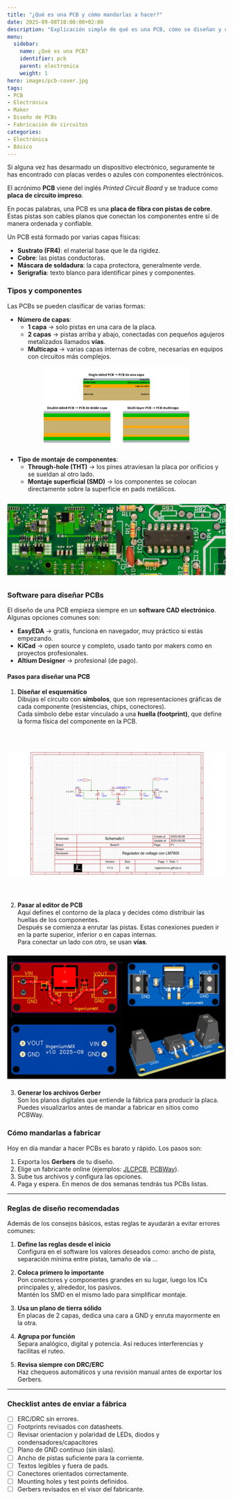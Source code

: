 ```yaml
---
title: "¿Qué es una PCB y cómo mandarlas a hacer?"
date: 2025-09-08T10:00:00+02:00
description: "Explicación simple de qué es una PCB, cómo se diseñan y cómo pedirlas a una fábrica para tus proyectos electrónicos."
menu:
  sidebar:
    name: ¿Qué es una PCB?
    identifier: pcb
    parent: electronica
    weight: 1
hero: images/pcb-cover.jpg
tags:
- PCB
- Electrónica
- Maker
- Diseño de PCBs
- Fabricación de circuitos
categories:
- Electrónica
- Básico
---
```

Si alguna vez has desarmado un dispositivo electrónico, seguramente te has encontrado con placas verdes o azules con componentes electrónicos.

El acrónimo **PCB** viene del inglés *Printed Circuit Board* y se traduce como **placa de circuito impreso**.  

En pocas palabras, una PCB es una **placa de fibra con pistas de cobre**. Estas pistas son cables planos que conectan los componentes entre sí de manera ordenada y confiable.  

Un PCB está formado por varias capas físicas:  
- **Sustrato (FR4)**: el material base que le da rigidez.  
- **Cobre**: las pistas conductoras.  
- **Máscara de soldadura**: la capa protectora, generalmente verde.  
- **Serigrafía**: texto blanco para identificar pines y componentes.  

### Tipos y componentes
Las PCBs se pueden clasificar de varias formas:

- **Número de capas**:  
  - **1 capa** → solo pistas en una cara de la placa.  
  - **2 capas** → pistas arriba y abajo, conectadas con pequeños agujeros metalizados llamados **vías**.  
  - **Multicapa** → varias capas internas de cobre, necesarias en equipos con circuitos más complejos.

<div style="text-align:center; margin: 1em 0;">
  <img src="images/pcb_layers.png" alt="Ejemplo de PCB multicapa" style="width:10cm; height:5cm; object-fit:contain;">
</div>

- **Tipo de montaje de componentes**:  
  - **Through-hole (THT)** → los pines atraviesan la placa por orificios y se sueldan al otro lado.  
  - **Montaje superficial (SMD)** → los componentes se colocan directamente sobre la superficie en pads metálicos.  

<div style="display:flex; justify-content:center; margin: 1em 0;">
  <img src="images/pcb_sample.jpg" alt="Ejemplo de PCB con componentes y pistas" style="width:15cm; height:5cm; object-fit:contain;">
</div>

### Software para diseñar PCBs

El diseño de una PCB empieza siempre en un **software CAD electrónico**. Algunas opciones comunes son:

- **EasyEDA** → gratis, funciona en navegador, muy práctico si estás empezando.  
- **KiCad** → open source y completo, usado tanto por makers como en proyectos profesionales.  
- **Altium Designer** → profesional (de pago). 

#### Pasos para diseñar una PCB

1. **Diseñar el esquemático**  
   Dibujas el circuito con **símbolos**, que son representaciones gráficas de cada componente (resistencias, chips, conectores).  
   Cada símbolo debe estar vinculado a una **huella (footprint)**, que define la forma física del componente en la PCB.  

<div style="display:flex; justify-content:center; margin: 1em 0;">
  <img src="images/esquematico.png" alt="Ejemplo de esquemático electrónico" style="width:25cm; height:10cm; object-fit:contain;">
</div>

2. **Pasar al editor de PCB**  
   Aquí defines el contorno de la placa y decides cómo distribuir las huellas de los componentes.  
   Después se comienza a enrutar las pistas. Estas conexiones pueden ir en la parte superior, inferior o en capas internas.  
   Para conectar un lado con otro, se usan **vías**.
  

<div style="display:flex; justify-content:center; margin: 1em 0;">
  <img src="images/pcb_easyeda.jpg" alt="Editor de PCB con pistas" style="width:20cm; height:8cm; object-fit:contain;">
</div>

3. **Generar los archivos Gerber**  
   Son los planos digitales que entiende la fábrica para producir la placa.  
   Puedes visualizarlos antes de mandar a fabricar en sitios como PCBWay.  

### Cómo mandarlas a fabricar

Hoy en día mandar a hacer PCBs es barato y rápido. Los pasos son:

1. Exporta los **Gerbers** de tu diseño.  
2. Elige un fabricante online (ejemplos: [JLCPCB](https://jlcpcb.com/), [PCBWay](https://pcbway.com/)).  
3. Sube tus archivos y configura las opciones. 
4. Paga y espera. En menos de dos semanas tendrás tus PCBs listas. 

---

### Reglas de diseño recomendadas

Además de los consejos básicos, estas reglas te ayudarán a evitar errores comunes:

1. **Define las reglas desde el inicio**  
   Configura en el software los valores deseados como: ancho de pista,  separación minima entre pistas, tamaño de vía ...  

2. **Coloca primero lo importante**  
   Pon conectores y componentes grandes en su lugar, luego los ICs principales y, alrededor, los pasivos.  
   Mantén los SMD en el mismo lado para simplificar montaje.  

3. **Usa un plano de tierra sólido**  
   En placas de 2 capas, dedica una cara a GND y enruta mayormente en la otra.  

4. **Agrupa por función**  
   Separa analógico, digital y potencia. Así reduces interferencias y facilitas el ruteo.  

5. **Revisa siempre con DRC/ERC**  
   Haz chequeos automáticos y una revisión manual antes de exportar los Gerbers.  

---

### Checklist antes de enviar a fábrica 

- [ ] ERC/DRC sin errores.  
- [ ] Footprints revisados con datasheets.
- [ ] Revisar orientacion y polaridad de LEDs, diodos y condensadores/capacitores
- [ ] Plano de GND continuo (sin islas).  
- [ ] Ancho de pistas suficiente para la corriente.  
- [ ] Textos legibles y fuera de pads.  
- [ ] Conectores orientados correctamente.  
- [ ] Mounting holes y test points definidos.  
- [ ] Gerbers revisados en el visor del fabricante.  

